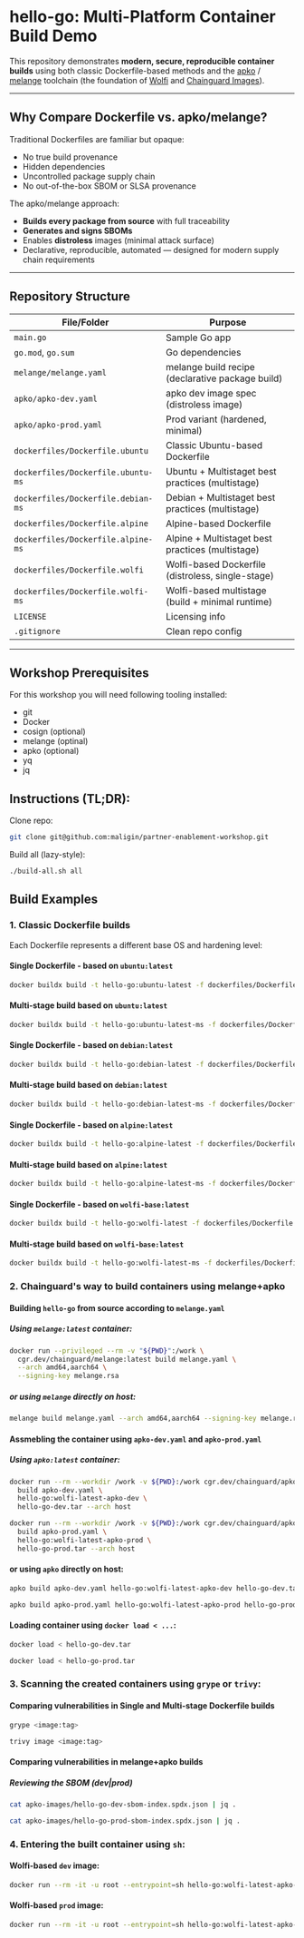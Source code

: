 # hello-go: Multi-Platform Container Build Demo

This repository demonstrates **modern, secure, reproducible container builds** using both classic Dockerfile-based methods and the [apko](https://github.com/chainguard-dev/apko) / [melange](https://github.com/chainguard-dev/melange) toolchain (the foundation of [Wolfi](https://wolfi.dev/) and [Chainguard Images](https://images.chainguard.dev/)).

---

## Why Compare Dockerfile vs. apko/melange?

Traditional Dockerfiles are familiar but opaque:  
- No true build provenance  
- Hidden dependencies  
- Uncontrolled package supply chain  
- No out-of-the-box SBOM or SLSA provenance

The apko/melange approach:
- **Builds every package from source** with full traceability
- **Generates and signs SBOMs**
- Enables **distroless** images (minimal attack surface)
- Declarative, reproducible, automated — designed for modern supply chain requirements

---

## Repository Structure

| File/Folder              | Purpose                                            |
|--------------------------|----------------------------------------------------|
| `main.go`                | Sample Go app                                      |
| `go.mod`, `go.sum`       | Go dependencies                                    |
| `melange/melange.yaml`           | melange build recipe (declarative package build)   |
| `apko/apko-dev.yaml`          | apko dev image spec (distroless image)             |
| `apko/apko-prod.yaml`         | Prod variant (hardened, minimal)                   |
| `dockerfiles/Dockerfile.ubuntu`      | Classic Ubuntu-based Dockerfile                    |
| `dockerfiles/Dockerfile.ubuntu-ms`   | Ubuntu + Multistaget best practices (multistage)   |
| `dockerfiles/Dockerfile.debian-ms`   | Debian + Multistaget best practices (multistage)   |
| `dockerfiles/Dockerfile.alpine`      | Alpine-based Dockerfile                            |
| `dockerfiles/Dockerfile.alpine-ms`   | Alpine + Multistaget best practices (multistage)   |
| `dockerfiles/Dockerfile.wolfi`       | Wolfi-based Dockerfile (distroless, single-stage)  |
| `dockerfiles/Dockerfile.wolfi-ms`    | Wolfi-based multistage (build + minimal runtime)   |
| `LICENSE`                | Licensing info                                     |
| `.gitignore`             | Clean repo config                                  |

---

## Workshop Prerequisites
For this workshop you will need following tooling installed:
- git
- Docker
- cosign (optional)
- melange (optinal)
- apko (optional)
- yq
- jq

## Instructions (TL;DR):
Clone repo:
```sh
git clone git@github.com:maligin/partner-enablement-workshop.git
```

Build all (lazy-style):
```sh
./build-all.sh all
```

## Build Examples

### **1. Classic Dockerfile builds**

Each Dockerfile represents a different base OS and hardening level:

#### Single Dockerfile - based on ```ubuntu:latest```
```sh
docker buildx build -t hello-go:ubuntu-latest -f dockerfiles/Dockerfile.ubuntu .
```

#### Multi-stage build based on ```ubuntu:latest```
```sh
docker buildx build -t hello-go:ubuntu-latest-ms -f dockerfiles/Dockerfile.ubuntu-ms .
```

#### Single Dockerfile - based on ```debian:latest```
```sh
docker buildx build -t hello-go:debian-latest -f dockerfiles/Dockerfile.debian .
```

#### Multi-stage build based on ```debian:latest```
```sh
docker buildx build -t hello-go:debian-latest-ms -f dockerfiles/Dockerfile.debian-ms .
```

#### Single Dockerfile - based on ```alpine:latest```
```sh
docker buildx build -t hello-go:alpine-latest -f dockerfiles/Dockerfile.alpine .
```

#### Multi-stage build based on ```alpine:latest```
```sh
docker buildx build -t hello-go:alpine-latest-ms -f dockerfiles/Dockerfile.alpine-ms .
```

#### Single Dockerfile - based on ```wolfi-base:latest```
```sh
docker buildx build -t hello-go:wolfi-latest -f dockerfiles/Dockerfile.wolfi .
```

#### Multi-stage build based on ```wolfi-base:latest```
```sh
docker buildx build -t hello-go:wolfi-latest-ms -f dockerfiles/Dockerfile.wolfi-ms .
```

### **2. Chainguard's way to build containers using melange+apko**
#### Building ```hello-go``` from source according to ```melange.yaml```
##### Using ```melange:latest``` container:
```sh
docker run --privileged --rm -v "${PWD}":/work \
  cgr.dev/chainguard/melange:latest build melange.yaml \
  --arch amd64,aarch64 \
  --signing-key melange.rsa
```
##### or using ```melange``` directly on host:
```sh
melange build melange.yaml --arch amd64,aarch64 --signing-key melange.rsa
```

#### Assmebling the container using ```apko-dev.yaml``` and ```apko-prod.yaml```
##### Using ```apko:latest``` container:
```sh
docker run --rm --workdir /work -v ${PWD}:/work cgr.dev/chainguard/apko:latest \
  build apko-dev.yaml \
  hello-go:wolfi-latest-apko-dev \ 
  hello-go-dev.tar --arch host
```
```sh
docker run --rm --workdir /work -v ${PWD}:/work cgr.dev/chainguard/apko:latest \   
  build apko-prod.yaml \
  hello-go:wolfi-latest-apko-prod \ 
  hello-go-prod.tar --arch host
```
#### or using ```apko``` directly on host:
```sh
apko build apko-dev.yaml hello-go:wolfi-latest-apko-dev hello-go-dev.tar --arch host
```
```sh
apko build apko-prod.yaml hello-go:wolfi-latest-apko-prod hello-go-prod.tar --arch host
```

#### Loading container using ```docker load < ...```:
```sh
docker load < hello-go-dev.tar
```

```sh
docker load < hello-go-prod.tar
```

### **3. Scanning the created containers using ```grype``` or ```trivy```:**
#### Comparing vulnerabilities in Single and Multi-stage Dockerfile builds
```sh
grype <image:tag>
```
```sh
trivy image <image:tag>
```

#### Comparing vulnerabilities in melange+apko builds
##### Reviewing the SBOM (dev|prod)
```sh
cat apko-images/hello-go-dev-sbom-index.spdx.json | jq .
```
```sh
cat apko-images/hello-go-prod-sbom-index.spdx.json | jq .
```

### **4. Entering the built container using  ```sh```:**
#### Wolfi-based ```dev``` image:
```sh
docker run --rm -it -u root --entrypoint=sh hello-go:wolfi-latest-apko-dev-amd64 
```
#### Wolfi-based ```prod``` image:
```sh
docker run --rm -it -u root --entrypoint=sh hello-go:wolfi-latest-apko-prod-amd64
```

